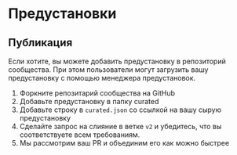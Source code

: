 # Предустановки

## Публикация

Если хотите, вы можете добавить предустановку в репозиторий сообщества. При этом пользователи могут загрузить вашу предустановку с помощью менеджера предустановок.

1. Форкните репозитарий сообщества на GitHub
2. Добавьте предустановку в папку curated
3. Добавьте строку в `curated.json` со ссылкой на вашу сырую предустановку
4. Сделайте запрос на слияние в ветке `v2` и убедитесь, что вы соответствуете всем требованиям.
5. Мы рассмотрим ваш PR и объединим его как можно быстрее 
